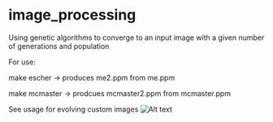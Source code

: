 # image_processing
Using genetic algorithms to converge to an input image with a given number of generations and population

For use:

make escher 
  -> produces me2.ppm from me.ppm
  
make mcmaster
  -> prodcues mcmaster2.ppm from mcmaster.ppm

See usage for evolving custom images
![Alt text](me.jpg?raw=true "Title")
